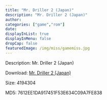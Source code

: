 ```yaml
---
title: "Mr. Driller 2 (Japan)"
description: "Mr. Driller 2 (Japan)"
author: 
categories: ["game","rom"]
date: 
displayInList: true
displayInMenu: false
dropCap: false
featuredImage: /img/miss/gamemiss.jpg
---
```


Description: Mr. Driller 2 (Japan)

Download: <a style="text-decoration:underline;" href="https://mega.nz/#!aWYUEQhQ!dYJOg8PSbdvadEHWdmYOXEyqde1BGTHLcNk2NRzsnFU" target = "_blank" rel = "nofollow" > Mr. Driller 2 (Japan)</a>

Size: 4194304

MD5: 7612EE1DA917451F53E634C09A7FE838

